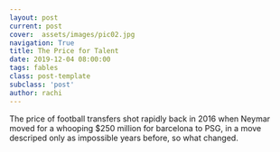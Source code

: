```yaml
---
layout: post
current: post
cover:  assets/images/pic02.jpg
navigation: True
title: The Price for Talent
date: 2019-12-04 08:00:00
tags: fables
class: post-template
subclass: 'post'
author: rachi
---
```

The price of football transfers shot rapidly back in 2016 when Neymar moved for a whooping $250 million for barcelona to PSG, in a move descriped only as impossible years before, so what changed.  

